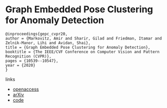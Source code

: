 # Graph Embedded Pose Clustering for Anomaly Detection

```
@inproceedings{gepc_cvpr20,
author = {Markovitz, Amir and Sharir, Gilad and Friedman, Itamar and Zelnik-Manor, Lihi and Avidan, Shai},
title = {Graph Embedded Pose Clustering for Anomaly Detection},
booktitle = {The IEEE/CVF Conference on Computer Vision and Pattern Recognition (CVPR)},
pages = {10539--10547},
year = {2020}
}
```

links
- [openaccess](http://openaccess.thecvf.com/content_CVPR_2020/html/Markovitz_Graph_Embedded_Pose_Clustering_for_Anomaly_Detection_CVPR_2020_paper.html)
- [arXiv](https://arxiv.org/abs/1912.11850)
- [code](https://github.com/amirmk89/gepc)
